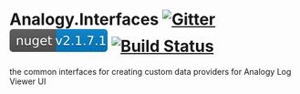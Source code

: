 # Analogy.Interfaces           [![Gitter](https://badges.gitter.im/Analogy-LogViewer/community.svg)](https://gitter.im/Analogy-LogViewer/community?utm_source=badge&utm_medium=badge&utm_campaign=pr-badge)   [![NuGet](Assets/nuget.svg)](https://www.nuget.org/packages/Analogy.LogViewer.Interfaces/) [![Build Status](https://dev.azure.com/Analogy-LogViewer/Analogy%20Log%20Viewer/_apis/build/status/Analogy-LogViewer.Analogy.Interfaces)](https://dev.azure.com/Analogy-LogViewer/Analogy%20Log%20Viewer/_build/latest?definitionId=2)
the common interfaces for creating custom data providers for Analogy Log Viewer UI
